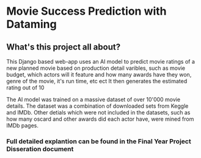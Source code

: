 # Movie Success Prediction with Dataming

## What's this project all about?
This Django based web-app uses an AI model to predict movie ratings of a new planned movie based on production detail varibles, such as movie budget, which actors will it feature and how many awards have they won, genre of the movie, it's run time, etc ect
It then generates the estimated rating out of 10

The AI model was trained on a massive dataset of over 10'000 movie details. The dataset was a combination of downloaded sets from Keggle and IMDb. Other detials which were not included in the datasets, such as how many oscard and other awards did each actor have, were mined from IMDb pages.

### Full detailed explantion can be found in the Final Year Project Disseration document
